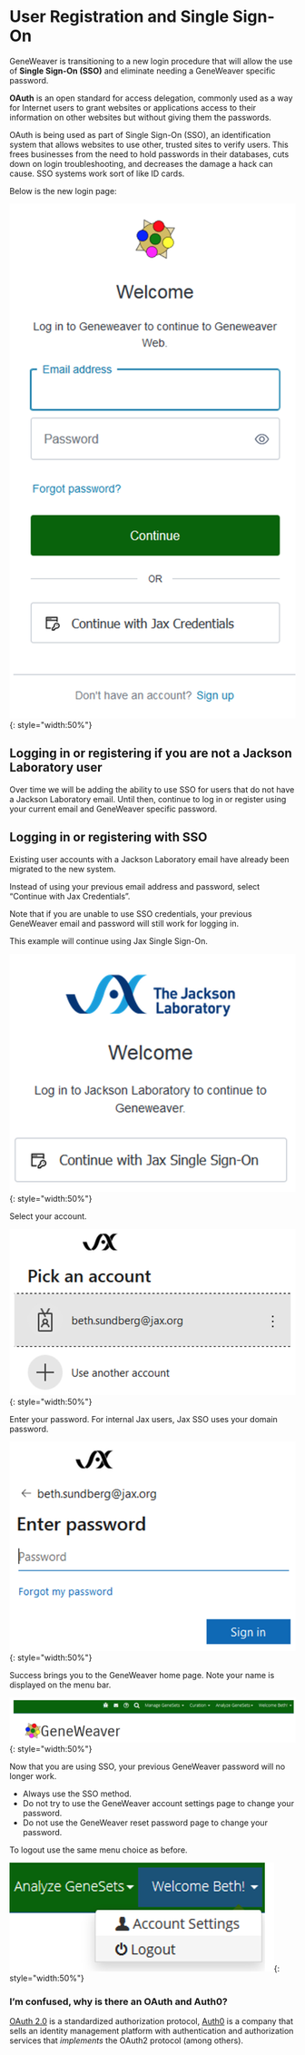 # **User Registration and Single Sign-On**
GeneWeaver is transitioning to a new login procedure that will allow the use of **Single Sign-On (SSO)** and eliminate needing a GeneWeaver specific password.

**OAuth** is an open standard for access delegation, commonly used as a way for Internet users to grant websites or applications access to their information on other websites but without giving them the passwords. 

OAuth is being used as part of Single Sign-On (SSO), an identification system that allows websites to use other, trusted sites to verify users. This frees businesses from the need to hold passwords in their databases, cuts down on login troubleshooting, and decreases the damage a hack can cause. SSO systems work sort of like ID cards.

Below is the new login page:

![](../assets/images/ssologin.png){: style="width:50%"}

## Logging in or registering if you are not a Jackson Laboratory user

Over time we will be adding the ability to use SSO for users that do not have a Jackson Laboratory email. Until then, continue to log in or register using your current email and GeneWeaver specific password.

## Logging in or registering with SSO

Existing user accounts with a Jackson Laboratory email have already been migrated to the new system. 

Instead of using your previous email address and password, select “Continue with Jax Credentials”. 

Note that if you are unable to use SSO credentials, your previous GeneWeaver email and password will still work for logging in.

This example will continue using Jax Single Sign-On.

![](../assets/images/Welcome.png){: style="width:50%"}

Select your account.

![](../assets/images/Pick_Account.png){: style="width:50%"}

Enter your password. For internal Jax users, Jax SSO uses your domain password.

![](../assets/images/Enter_password.png){: style="width:50%"}

Success brings you to the GeneWeaver home page. Note your name is displayed on the menu bar.

![](../assets/images/menu_bar.png){: style="width:50%"}

Now that you are using SSO, your previous GeneWeaver password will no longer work.
 
* Always use the SSO method. 
* Do not try to use the GeneWeaver account settings page to change your password. 
* Do not use the GeneWeaver reset password page to change your password.

To logout use the same menu choice as before.

![](../assets/images/logout.png){: style="width:50%"}

### I’m confused, why is there an OAuth and Auth0?

[OAuth 2.0](https://oauth.net/2/) is a standardized authorization protocol, [Auth0](https://auth0.com/) is a company that sells an identity management platform with authentication and authorization services that *implements* the OAuth2 protocol (among others).


